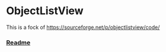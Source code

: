 # ObjectListView
This is a fock of https://sourceforge.net/p/objectlistview/code/
### [Readme](http://objectlistview.sourceforge.net/cs/index.html)
